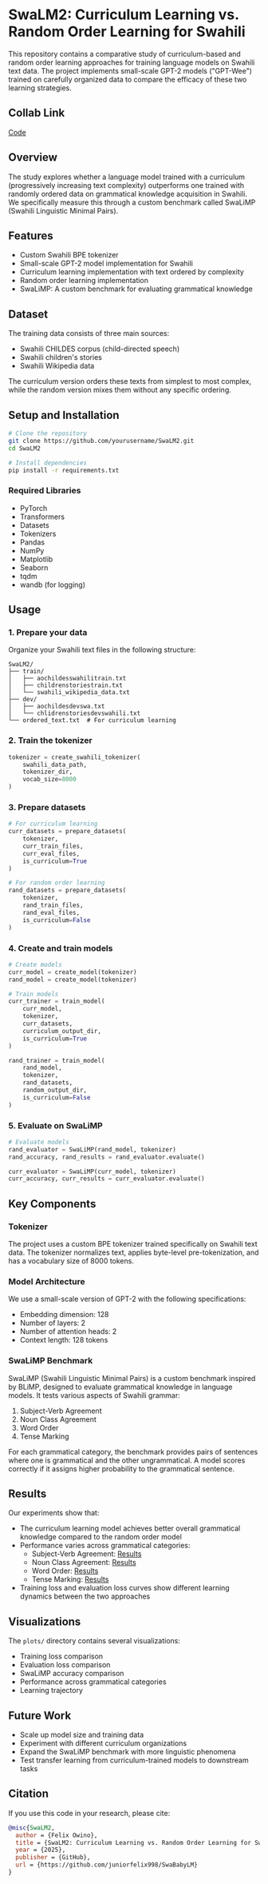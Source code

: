 # SwaLM2: Curriculum Learning vs. Random Order Learning for Swahili

This repository contains a comparative study of curriculum-based and random order learning approaches for training language models on Swahili text data. The project implements small-scale GPT-2 models ("GPT-Wee") trained on carefully organized data to compare the efficacy of these two learning strategies.

## Collab Link

[Code](https://colab.research.google.com/drive/1VtZzid1qpoBjYpYstksgD1tKRKPwcQGe?usp=sharing)

## Overview

The study explores whether a language model trained with a curriculum (progressively increasing text complexity) outperforms one trained with randomly ordered data on grammatical knowledge acquisition in Swahili. We specifically measure this through a custom benchmark called SwaLiMP (Swahili Linguistic Minimal Pairs).

## Features

- Custom Swahili BPE tokenizer
- Small-scale GPT-2 model implementation for Swahili
- Curriculum learning implementation with text ordered by complexity
- Random order learning implementation
- SwaLiMP: A custom benchmark for evaluating grammatical knowledge

## Dataset

The training data consists of three main sources:
- Swahili CHILDES corpus (child-directed speech)
- Swahili children's stories
- Swahili Wikipedia data

The curriculum version orders these texts from simplest to most complex, while the random version mixes them without any specific ordering.

## Setup and Installation

```bash
# Clone the repository
git clone https://github.com/yourusername/SwaLM2.git
cd SwaLM2

# Install dependencies
pip install -r requirements.txt
```

### Required Libraries

- PyTorch
- Transformers
- Datasets
- Tokenizers
- Pandas
- NumPy
- Matplotlib
- Seaborn
- tqdm
- wandb (for logging)

## Usage

### 1. Prepare your data

Organize your Swahili text files in the following structure:
```
SwaLM2/
├── train/
│   ├── aochildesswahilitrain.txt
│   ├── childrenstoriestrain.txt
│   └── swahili_wikipedia_data.txt
├── dev/
│   ├── aochildesdevswa.txt
│   └── chlidrenstoriesdevswahili.txt
└── ordered_text.txt  # For curriculum learning
```

### 2. Train the tokenizer

```python
tokenizer = create_swahili_tokenizer(
    swahili_data_path,
    tokenizer_dir,
    vocab_size=8000
)
```

### 3. Prepare datasets

```python
# For curriculum learning
curr_datasets = prepare_datasets(
    tokenizer,
    curr_train_files,
    curr_eval_files,
    is_curriculum=True
)

# For random order learning
rand_datasets = prepare_datasets(
    tokenizer,
    rand_train_files,
    rand_eval_files,
    is_curriculum=False
)
```

### 4. Create and train models

```python
# Create models
curr_model = create_model(tokenizer)
rand_model = create_model(tokenizer)

# Train models
curr_trainer = train_model(
    curr_model,
    tokenizer,
    curr_datasets,
    curriculum_output_dir,
    is_curriculum=True
)

rand_trainer = train_model(
    rand_model,
    tokenizer,
    rand_datasets,
    random_output_dir,
    is_curriculum=False
)
```

### 5. Evaluate on SwaLiMP

```python
# Evaluate models
rand_evaluator = SwaLiMP(rand_model, tokenizer)
rand_accuracy, rand_results = rand_evaluator.evaluate()

curr_evaluator = SwaLiMP(curr_model, tokenizer)
curr_accuracy, curr_results = curr_evaluator.evaluate()
```

## Key Components

### Tokenizer

The project uses a custom BPE tokenizer trained specifically on Swahili text data. The tokenizer normalizes text, applies byte-level pre-tokenization, and has a vocabulary size of 8000 tokens.

### Model Architecture

We use a small-scale version of GPT-2 with the following specifications:
- Embedding dimension: 128
- Number of layers: 2
- Number of attention heads: 2
- Context length: 128 tokens

### SwaLiMP Benchmark

SwaLiMP (Swahili Linguistic Minimal Pairs) is a custom benchmark inspired by BLiMP, designed to evaluate grammatical knowledge in language models. It tests various aspects of Swahili grammar:

1. Subject-Verb Agreement
2. Noun Class Agreement
3. Word Order
4. Tense Marking

For each grammatical category, the benchmark provides pairs of sentences where one is grammatical and the other ungrammatical. A model scores correctly if it assigns higher probability to the grammatical sentence.

## Results

Our experiments show that:

- The curriculum learning model achieves better overall grammatical knowledge compared to the random order model
- Performance varies across grammatical categories:
  - Subject-Verb Agreement: [Results](plots/AAAsubjecgver.png)
  - Noun Class Agreement: [Results](plots/AAAsubjecgver.png)
  - Word Order: [Results](plots/AAAsubjecgver.png)
  - Tense Marking: [Results](plots/AAAsubjecgver.png)
- Training loss and evaluation loss curves show different learning dynamics between the two approaches

## Visualizations

The `plots/` directory contains several visualizations:
- Training loss comparison
- Evaluation loss comparison
- SwaLiMP accuracy comparison
- Performance across grammatical categories
- Learning trajectory

## Future Work

- Scale up model size and training data
- Experiment with different curriculum organizations
- Expand the SwaLiMP benchmark with more linguistic phenomena
- Test transfer learning from curriculum-trained models to downstream tasks


## Citation

If you use this code in your research, please cite:

```bibtex
@misc{SwaLM2,
  author = {Felix Owino},
  title = {SwaLM2: Curriculum Learning vs. Random Order Learning for Swahili},
  year = {2025},
  publisher = {GitHub},
  url = {https://github.com/juniorfelix998/SwaBabyLM}
}
```